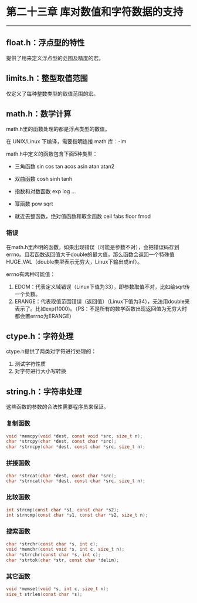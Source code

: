 # 第二十三章 库对数值和字符数据的支持

---

## float.h：浮点型的特性

提供了用来定义浮点型的范围及精度的宏。

## limits.h：整型取值范围

仅定义了每种整数类型的取值范围的宏。

## math.h：数学计算

math.h里的函数处理的都是浮点类型的数值。

在 UNIX/Linux 下编译，需要指明连接 math 库：-lm

math.h中定义的函数包含下面5种类型：

- 三角函数 sin cos tan acos asin atan atan2

- 双曲函数 cosh sinh tanh

- 指数和对数函数 exp log ...

- 幂函数 pow sqrt

- 就近去整函数，绝对值函数和取余函数 ceil fabs floor fmod

### 错误

在math.h里声明的函数，如果出现错误（可能是参数不对），会把错误码存到errno。且若函数返回值大于double的最大值，那么函数会返回一个特殊值HUGE_VAL（double类型表示无穷大，Linux下输出成inf）。

errno有两种可能值：

1. EDOM：代表定义域错误（Linux下值为33），即参数取值不对，比如给sqrt传一个负数。
2. ERANGE：代表取值范围错误（返回值）（Linux下值为34），无法用double来表示了。比如exp(1000)。（PS：不是所有的数学函数出现返回值为无穷大时都会置errno为ERANGE）

## ctype.h：字符处理

ctype.h提供了两类对字符进行处理的：

1. 测试字符性质
2. 对字符进行大小写转换

## string.h：字符串处理

这些函数的参数的合法性需要程序员来保证。

### 复制函数

```c
void *memcpy(void *dest, const void *src, size_t n);
char *strcpy(char *dest, const char *src);
char *strncpy(char *dest, const char *src, size_t n);
```

### 拼接函数

```c
char *strcat(char *dest, const char *src);
char *strncat(char *dest, const char *src, size_t n);
```

### 比较函数

```c
int strcmp(const char *s1, const char *s2);
int strncmp(const char *s1, const char *s2, size_t n);
```

### 搜索函数

```c
char *strchr(const char *s, int c);
void *memchr(const void *s, int c, size_t n);
char *strrchr(const char *s, int c);
char *strtok(char *str, const char *delim);
```

### 其它函数

```c
void *memset(void *s, int c, size_t n);
size_t strlen(const char *s);
```